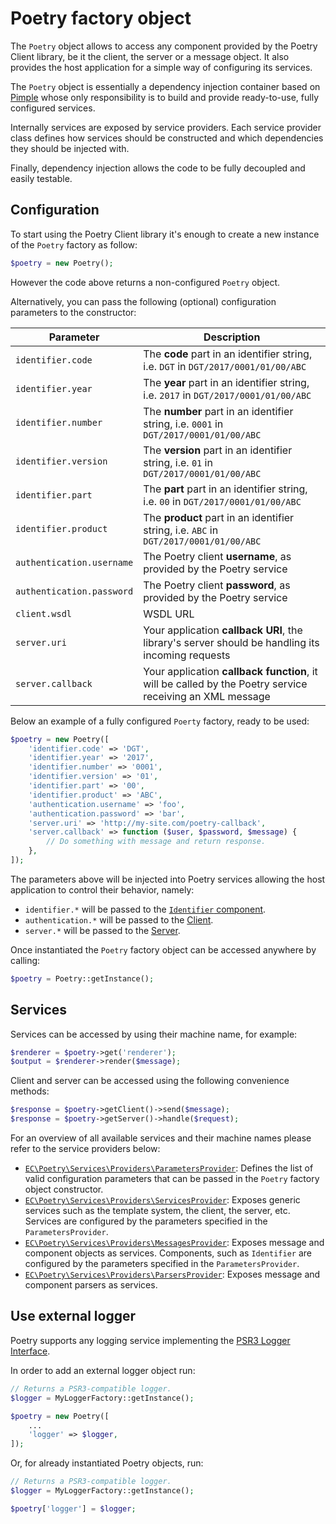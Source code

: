 # Poetry factory object

The `Poetry` object allows to access any component provided by the Poetry Client library, be it the client, the server
or a message object. It also provides the host application for a simple way of configuring its services.

The `Poetry` object is essentially a dependency injection container based on [Pimple](https://pimple.symfony.com/) whose only
responsibility is to build and provide ready-to-use, fully configured services.

Internally services are exposed by service providers. Each service provider class defines how services should be
constructed and which dependencies they should be injected with.

Finally, dependency injection allows the code to be fully decoupled and easily testable. 

## Configuration

To start using the Poetry Client library it's enough to create a new instance of the `Poetry` factory as follow:

```php
$poetry = new Poetry();
``` 

However the code above returns a non-configured `Poetry` object.

Alternatively, you can pass the following (optional) configuration parameters to the constructor:

| Parameter                 | Description |
|---------------------------|-------------|
| `identifier.code`         | The **code** part in an identifier string, i.e. `DGT` in `DGT/2017/0001/01/00/ABC` |
| `identifier.year`         | The **year** part in an identifier string, i.e. `2017` in `DGT/2017/0001/01/00/ABC` |
| `identifier.number`       | The **number** part in an identifier string, i.e. `0001` in `DGT/2017/0001/01/00/ABC` |
| `identifier.version`      | The **version** part in an identifier string, i.e. `01` in `DGT/2017/0001/01/00/ABC` |
| `identifier.part`         | The **part** part in an identifier string, i.e. `00` in `DGT/2017/0001/01/00/ABC` |
| `identifier.product`      | The **product** part in an identifier string, i.e. `ABC` in `DGT/2017/0001/01/00/ABC` |
| `authentication.username` | The Poetry client **username**, as provided by the Poetry service |
| `authentication.password` | The Poetry client **password**, as provided by the Poetry service |
| `client.wsdl`             | WSDL URL |
| `server.uri`              | Your application **callback URI**, the library's server should be handling its incoming requests |
| `server.callback`         | Your application **callback function**, it will be called by the Poetry service receiving an XML message |

Below an example of a fully configured `Poerty` factory, ready to be used:

```php
$poetry = new Poetry([
    'identifier.code' => 'DGT',
    'identifier.year' => '2017',
    'identifier.number' => '0001',
    'identifier.version' => '01',
    'identifier.part' => '00',
    'identifier.product' => 'ABC',
    'authentication.username' => 'foo',
    'authentication.password' => 'bar',
    'server.uri' => 'http://my-site.com/poetry-callback',
    'server.callback' => function ($user, $password, $message) {
        // Do something with message and return response.
    },
]);
```

The parameters above will be injected into Poetry services allowing the host application to control their behavior, namely:

- `identifier.*` will be passed to the [`Identifier` component](02-messages.md).
- `authentication.*` will be passed to the [Client](03-client.md).
- `server.*` will be passed to the [Server](04-server.md).

Once instantiated the `Poetry` factory object can be accessed anywhere by calling:

```php
$poetry = Poetry::getInstance();
```

## Services

Services can be accessed by using their machine name, for example:

```php
$renderer = $poetry->get('renderer');
$output = $renderer->render($message);
```

Client and server can be accessed using the following convenience methods:

```php
$response = $poetry->getClient()->send($message);
$response = $poetry->getServer()->handle($request);
``` 

For an overview of all available services and their machine names please refer to the service providers below:

- [`EC\Poetry\Services\Providers\ParametersProvider`](../src/Services/Providers/ParametersProvider.php): 
  Defines the list of valid configuration parameters that can be passed in the `Poetry` factory object constructor. 
- [`EC\Poetry\Services\Providers\ServicesProvider`](../src/Services/Providers/ServicesProvider.php):
  Exposes generic services such as the template system, the client, the server, etc. Services are configured by the
  parameters specified in the `ParametersProvider`.
- [`EC\Poetry\Services\Providers\MessagesProvider`](../src/Services/Providers/MessagesProvider.php): 
  Exposes message and component objects as services. Components, such as `Identifier` are configured by the parameters
  specified in the `ParametersProvider`.
- [`EC\Poetry\Services\Providers\ParsersProvider`](../src/Services/Providers/ParsersProvider.php):
  Exposes message and component parsers as services.

## Use external logger

Poetry supports any logging service implementing the [PSR3 Logger Interface](https://github.com/php-fig/fig-standards/blob/master/accepted/PSR-3-logger-interface.md).

In order to add an external logger object run:

```php
// Returns a PSR3-compatible logger.
$logger = MyLoggerFactory::getInstance();

$poetry = new Poetry([
    ...
    'logger' => $logger,
]);
```

Or, for already instantiated Poetry objects, run:  

```php
// Returns a PSR3-compatible logger.
$logger = MyLoggerFactory::getInstance();

$poetry['logger'] = $logger;
```
